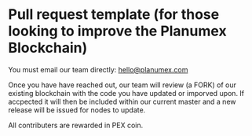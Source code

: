 # Pull request template (for those looking to improve the Planumex Blockchain)
You must email our team directly: hello@planumex.com

Once you have have reached out, our team will review (a FORK) of our existing blockchain with the code you have updated or imporved upon. If accpected it will then be included within our current master and a new release will be issued for nodes to update. 

All contributers are rewarded in PEX coin.
